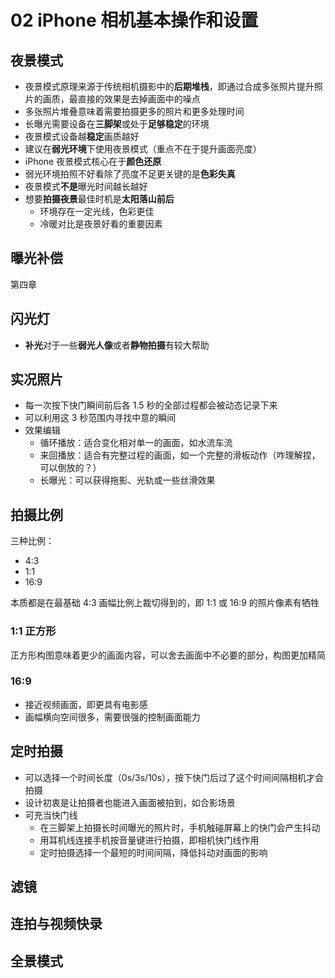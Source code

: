# 02 iPhone 相机基本操作和设置

## 夜景模式

- 夜景模式原理来源于传统相机摄影中的**后期堆栈**，即通过合成多张照片提升照片的画质，最直接的效果是去掉画面中的噪点
- 多张照片堆叠意味着需要拍摄更多的照片和更多处理时间
- 长曝光需要设备在**三脚架**或处于**足够稳定**的环境
- 夜景模式设备越**稳定**画质越好
- 建议在**弱光环境**下使用夜景模式（重点不在于提升画面亮度）
- iPhone 夜景模式核心在于**颜色还原**
- 弱光环境拍照不好看除了亮度不足更关键的是**色彩失真**
- 夜景模式**不是**曝光时间越长越好
- 想要**拍摄夜景**最佳时机是**太阳落山前后**
  - 环境存在一定光线，色彩更佳
  - 冷暖对比是夜景好看的重要因素

## 曝光补偿

第四章

## 闪光灯

- **补光**对于一些**弱光人像**或者**静物拍摄**有较大帮助

## 实况照片

- 每一次按下快门瞬间前后各 1.5 秒的全部过程都会被动态记录下来
- 可以利用这 3 秒范围内寻找中意的瞬间
- 效果编辑
  - 循环播放：适合变化相对单一的画面，如水流车流
  - 来回播放：适合有完整过程的画面，如一个完整的滑板动作（咋理解捏，可以倒放的？）
  - 长曝光：可以获得拖影、光轨或一些丝滑效果

## 拍摄比例

三种比例：

- 4:3
- 1:1
- 16:9

本质都是在最基础 4:3 画幅比例上裁切得到的，即 1:1 或 16:9 的照片像素有牺牲

### 1:1 正方形

正方形构图意味着更少的画面内容，可以舍去画面中不必要的部分，构图更加精简

### 16:9

- 接近视频画面，即更具有电影感
- 画幅横向空间很多，需要很强的控制画面能力

## 定时拍摄

- 可以选择一个时间长度（0s/3s/10s），按下快门后过了这个时间间隔相机才会拍摄
- 设计初衷是让拍摄者也能进入画面被拍到，如合影场景
- 可充当快门线
  - 在三脚架上拍摄长时间曝光的照片时，手机触碰屏幕上的快门会产生抖动
  - 用耳机线连接手机按音量键进行拍摄，即相机快门线作用
  - 定时拍摄选择一个最短的时间间隔，降低抖动对画面的影响

## 滤镜

## 连拍与视频快录

## 全景模式
